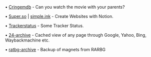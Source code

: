 • [Cringemdb](https://cringemdb.com/) - Can you watch the movie with your parents?

• [Super.so](https://super.so/) | [simple.ink](https://www.simple.ink/) - Create Websites with Notion.

• [Trackerstatus](trackerstatus.info) - Some Tracker Status.

• [24-archive](https://24-archive.com/) - Cached view of any page through Google, Yahoo, Bing, Waybackmachine etc.

• [ratbg-archive](https://github.com/2004content/rarbg) - Backup of magnets from RARBG
